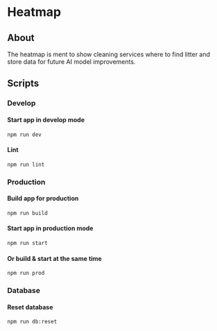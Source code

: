 # Heatmap

## About
The heatmap is ment to show cleaning services where to find litter and store data for future AI model improvements.

## Scripts
### Develop
#### Start app in develop mode
```
npm run dev
```
#### Lint
```
npm run lint
```

### Production
#### Build app for production
```
npm run build
```
#### Start app in production mode
```
npm run start
```
#### Or build & start at the same time
```
npm run prod
```

### Database
#### Reset database
```
npm run db:reset
```

<!-- ### Docker
#### Build container
#### Run container -->
